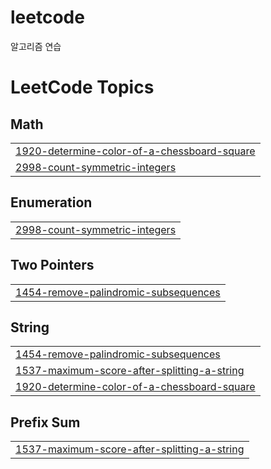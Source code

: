 # leetcode
알고리즘 연습

<!---LeetCode Topics Start-->
# LeetCode Topics
## Math
|  |
| ------- |
| [1920-determine-color-of-a-chessboard-square](https://github.com/ddonydev/leetcode/tree/master/1920-determine-color-of-a-chessboard-square) |
| [2998-count-symmetric-integers](https://github.com/ddonydev/leetcode/tree/master/2998-count-symmetric-integers) |
## Enumeration
|  |
| ------- |
| [2998-count-symmetric-integers](https://github.com/ddonydev/leetcode/tree/master/2998-count-symmetric-integers) |
## Two Pointers
|  |
| ------- |
| [1454-remove-palindromic-subsequences](https://github.com/ddonydev/leetcode/tree/master/1454-remove-palindromic-subsequences) |
## String
|  |
| ------- |
| [1454-remove-palindromic-subsequences](https://github.com/ddonydev/leetcode/tree/master/1454-remove-palindromic-subsequences) |
| [1537-maximum-score-after-splitting-a-string](https://github.com/ddonydev/leetcode/tree/master/1537-maximum-score-after-splitting-a-string) |
| [1920-determine-color-of-a-chessboard-square](https://github.com/ddonydev/leetcode/tree/master/1920-determine-color-of-a-chessboard-square) |
## Prefix Sum
|  |
| ------- |
| [1537-maximum-score-after-splitting-a-string](https://github.com/ddonydev/leetcode/tree/master/1537-maximum-score-after-splitting-a-string) |
<!---LeetCode Topics End-->